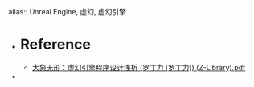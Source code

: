 alias:: Unreal Engine, 虚幻, 虚幻引擎

- # Reference
	- [大象无形：虚幻引擎程序设计浅析 (罗丁力 [罗丁力]) (Z-Library).pdf](../assets/大象无形：虚幻引擎程序设计浅析_(罗丁力_[罗丁力])_(Z-Library)_1697542428164_0.pdf)
-